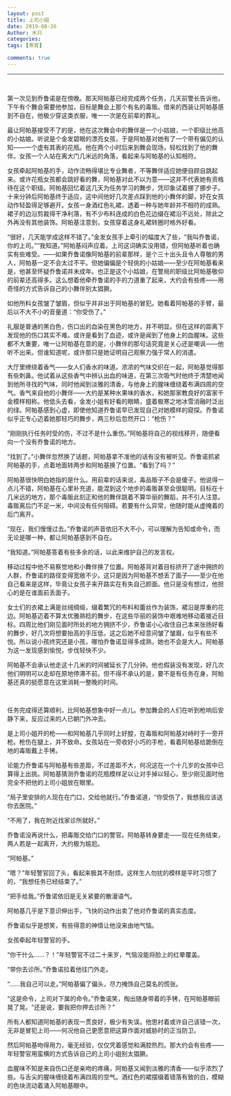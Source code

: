 ```yaml
---
layout: post
title: 上司小姐
date: 2019-08-26
Author: 木只
categories: 
tags: [茶茸]

comments: true
--- 
```


***

<br/>

第一次见到乔鲁诺是在傍晚。那天阿帕基已经完成两个任务，几天前警长告诉他，下午有个舞会需要他参加，目标是舞会上那个有名的毒贩。借来的西装让阿帕基感到不自在，他极少穿这类衣服，唯一一次是在前辈的葬礼。

最让阿帕基接受不了的是，他在这次舞会中的舞伴是一个小姑娘，一个职级比他高的小姑娘。听说是个金发碧眼的漂亮女孩，于是阿帕基对她有了一个带有偏见的认知——一个虚有其表的花瓶。他在两个小时后来到舞会现场，轻松找到了他的舞伴。女孩一个人站在离大门几米远的角落，看起来与阿帕基的认知相符。

女孩牵起阿帕基的手，动作流畅得堪比专业舞者，不等舞伴适应她便自顾自跳起来。或许花瓶女孩都会跳好看的舞，阿帕基对此不以为意——这并不代表她有资格待在这个职级。阿帕基回忆着这几天为任务学习的舞步，凭印象试着挪了挪步子。十来分钟后阿帕基终于适应，这中间他好几次差点踩到他的小舞伴的脚，好在女孩动作轻盈得足够避开。女孩一身酒红色礼裙，透着一种与她年龄并不相符的成熟。裙子的边沿剪裁得干净利落，有不少布料连成的白色花边缀在裙沿不远处，除此之外再没有其他装饰。阿帕基注意到，女孩穿着这身礼裙转圈时格外好看。

“很好，几天能学成这样不错了。”金发女孩手上牵引的幅度大了些，“我叫乔鲁诺，你的上司。”“我知道。”阿帕基闷声应着。上司这词确实没用错，但阿帕基听着也确实有些难受。——如果乔鲁诺像阿帕基的前辈那样，是个三十出头且令人尊敬的男人，阿帕基一定不会太过不平。但她偏偏是个轻佻的小姑娘——至少在阿帕基看来是，他甚至怀疑乔鲁诺并未成年。也正是这个小姑娘，在警局的职级比阿帕基敬仰的前辈还高得多。这么想着他牵乔鲁诺的手的力道重了起来，大约会有些疼——用奇怪的方式告诉自己的小舞伴别太猖獗。

如他所料女孩皱了皱眉，但似乎并非出于阿帕基的冒犯。她看着阿帕基的手臂，最后以不大不小的音量道：“你受伤了。”

礼服是普通的黑白色，伤口出的血染在黑色的地方，并不明显。但在这样的距离下发现他的伤口其实不难。或许是看到了血迹，或许是闻到了他身上的血腥味。这些都不大重要，唯一让阿帕基在意的是，小舞伴的那句话究竟是关心还是嘲讽——他听不出来。但谁知道呢，或许那只是她证明自己观察力强于常人的消遣。

大厅里缭绕着香气——女人们香水的味道。浓浓的气味交织在一起，阿帕基觉得那有些刺鼻。他试着从这些香气中辨认出血的味道，在第三次吸气时他终于清楚地闻到他所寻找的气味，同时他闻到淡雅的清香，与他身上的腥味缠绕着布满四周的空气。香气来自他的小舞伴——大约是某种水果味的香水，和她那家教良好的富家千金模样相称。他低头去看，金发小姐有好看的眼睛，盛着极寒之地冰雪消融时泛出的绿。阿帕基感到心虚，即使他知道乔鲁诺早已发现自己对她模样的窥探。乔鲁诺似乎正专心迈着她那轻巧的舞步，两三秒后忽然开口：“枪伤？”

“刚刚执行任务时受的伤，不过不是什么重伤。”阿帕基将自己的视线移开，随便看向一个没有乔鲁诺的地方。

“找到了。”小舞伴忽然换了话题，阿帕基拿不准他的话有没有被听见。乔鲁诺抓紧阿帕基的手，点着地面转两步和阿帕基换了位置。“看到了吗？”

阿帕基很快明白她指的是什么。用前辈的话来说，毒品贩子不会是傻子。他说得一点儿不错，阿帕基在心里补充道，能混到这个地步的毒贩甚至会很聪明。目标在十几米远的地方，那个毒贩此刻正和他的舞伴跳着不算华丽的舞蹈，并不引人注意。毒贩离后门不足一米，中间没有任何阻碍。若要有什么异常，他随时能从虚掩着的后门离开。

“现在，我们慢慢过去。”乔鲁诺的声音依旧不大不小，可以理解为告知或命令，而无论是哪一种，都让阿帕基感到不自在。

“我知道。”阿帕基答着有些多余的话，以此来维护自己的发言权。

移动过程中他不易察觉地和小舞伴换了位置。阿帕基背对着目标挤开了途中拥挤的人群，乔鲁诺的路径变得宽敞不少。这只是因为阿帕基不想丢了面子——至少在他自己看来是这样，毕竟让女孩子来开路实在有失自己颜面。他只是没有想过，他担心的是在谁面前丢面子。

女士们的衣裙上满是丝绒绸缎，缀着繁冗的布料和蕾丝作为装饰，裙沿是厚重的花边。阿帕基迈着不算太优雅熟稔的舞步，在这些华丽的装饰中艰难地移动着接近目标。四周比他们刚见面时所处的地方拥挤不少，乔鲁诺小心收住自己本来张扬好看的舞步，好几次将想要抬高的手压低，这之后她不经意间皱了皱眉，似乎有些不悦。所以说小孩终究还是小孩，哪怕乔鲁诺显得多成熟，她也不会是大人。阿帕基为这一发现感到愉悦，步伐轻快不少。

阿帕基不会承认他走这十几米的时间被延长了几分钟。他也假装没有发现，好几次他们明明可以走却在原地停滞不前。但不得不承认的是，要不是有任务在身，阿帕基还真的挺愿意在这里消耗一整晚的时间。

<br/>

任务完成得还算顺利，比阿帕基想象中好一点儿。参加舞会的人们在听到枪响后安静下来，反应过来的人已朝门外冲去。

是上司小姐开的枪——和阿帕基几乎同时上好膛，在毒贩和阿帕基对峙时于一旁开枪。枪伤在腿上，并不致命。女孩站在一旁收好小巧的手枪，看着阿帕基给跪倒在地的毒贩戴上手铐。

论能力乔鲁诺与阿帕基有些差距，不过差距不大，何况这在一个十几岁的女孩中已算得上出挑。阿帕基猜测乔鲁诺的花瓶模样足以让对手掉以轻心，至少刚见面时他完全不把他的上司小姐放在眼里。

“局子里安排的人现在在门口，交给他就行。”乔鲁诺道，“你受伤了，我想我应该送你去医院。”

“不用了，我在附近找家诊所就好。”

乔鲁诺没再说什么，把毒贩交给门口的警官。阿帕基转身要走——现在任务结束，两人若是一起离开，大约极为尴尬。

“阿帕基。”

“嗯？”年轻警官回了头，看起来极其不耐烦。这样生人勿扰的模样是平时习惯了的，“我想任务已经结束了。”

“把手给我。”乔鲁诺依旧是无关紧要的散漫语气。

阿帕基几乎是下意识伸出手，飞快的动作出卖了他对乔鲁诺的真实态度。

乔鲁诺似乎是想笑，有些得意的神情让他没来由地气恼。

女孩牵起年轻警官的手。

“你干什么……？！”年轻警官不过二十来岁，气恼没能将脸上的红晕覆盖。

“带你去诊所。”乔鲁诺拉着他往门外走。

“……我自己可以走。”阿帕基偏了偏头，尽力掩饰自己莫名的慌张。

“这是命令，上司对下属的命令。”乔鲁诺笑，掏出随身带着的手铐，在阿帕基眼前晃了晃。“还是说，要我把你押去诊所？”

所有人都知道阿帕基的表现一贯良好，极少有失误。他思衬着或许自己该错一次，无非是冒犯上司——何况他自己更愿意把这算作面对威胁时的正当防卫。

然后阿帕基吻得用力，毫无经验，仅仅凭着感觉和满腔热烈。那大约会有些疼——年轻警官用蛮横的方式告诉自己的上司小姐别太猖獗。

血腥味不知是来自伤口还是亲吻的疼痛，阿帕基又闻到淡雅的清香——似乎浓烈了些。与舌尖的腥味缠绕着布满四周的空气。酒红色的裙摆缀着错落有致的白，模糊的色块流动着涌入阿帕基眼中。